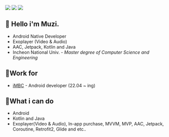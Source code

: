 <a href="https://www.linkedin.com/in/taehwan-kim-41236b166/" rel="nofollow" class="rich-diff-level-one"><img src="https://camo.githubusercontent.com/9d18787ddc228c874f94299d229f5942de6bf2306faeeb6738e9259ef5a61591/68747470733a2f2f696d672e736869656c64732e696f2f62616467652f2d4c696e6b6564496e2d3041363643323f6c6f676f3d6c696e6b6564696e" data-canonical-src="https://img.shields.io/badge/-LinkedIn-0A66C2?logo=linkedin" style="max-width: 100%;"></a> <a href="https://laruma.tistory.com/" rel="nofollow" class="rich-diff-level-one"><img src="https://camo.githubusercontent.com/d90d2b6cc74b73188d77debc74ad1760a210f2a6a4f8e3d891f32aed3914c09d/68747470733a2f2f696d672e736869656c64732e696f2f62616467652f2d5465636820426c6f672d3138313731373f6c6f676f3d676974687562" data-canonical-src="https://img.shields.io/badge/-Tech Blog-181717?logo=github" style="max-width: 100%;"></a> <a href="https://laruma.tistory.com/" rel="nofollow" class="rich-diff-level-one"><img src="https://img.shields.io/badge/Portfolio-red" data-canonical-src="" style="max-width: 100%;"></a> 

## 🥰 Hello i'm Muzi.
- Android Native Developer
- Exoplayer (Video & Audio)
- AAC, Jetpack, Kotlin and Java
- Incheon National Univ. - *Master degree of Computer Science and Engineering*

## 📱Work for
- <a href="https://www.imbc.com">iMBC</a> - Android developer (22.04 ~ ing)

## 📌What i can do
- Android
- Kotlin and Java 
- Exoplayer(Video & Audio), In-app purchase, MVVM, MVP, AAC, Jetpack, Coroutine, Retrofit2, Glide and etc..
